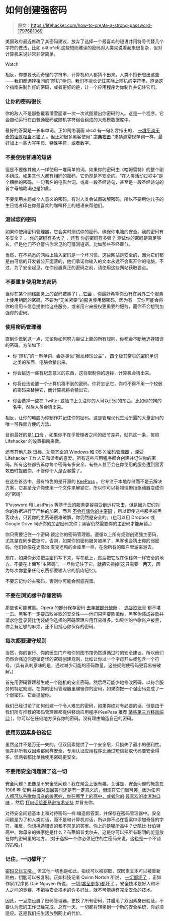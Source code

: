 # 如何创建强密码

> 原文：<https://lifehacker.com/how-to-create-a-strong-password-1797681069>

美国政府最近修改了其密码建议，放弃了选择一个最喜欢的短语并用符号代替几个字符的做法，比如 c4tlo^eR.这些短而难读的密码对人类来说看起来很复杂，但对计算机来说非常非常简单。

Watch

相反，你想要长而奇怪的字符串，计算机和人都猜不出来。人类不擅长想出这些——我们都选择相同的“随机”单词，我们不擅长记住实际上随机的字符串。遵循这个指南来制作好的密码，或者更好的是，让一个应用程序为你制作并记住它们。

### 让你的密码很长

你的敌人不是那些戴着滑雪面罩一次一次试图猜出你密码的人。这是一个程序，它会自动运行在由普通密码或随机字符组合组成的大规模数据库中。

最好的答案是一长串单词。正如网络漫画 xkcd 有一句名言指出的， [一堆平淡无奇的话就相当不错了](https://xkcd.com/936/) 。但正如很多黑客使用“ [字典攻击](http://web.cs.du.edu/~mitchell/forensics/information/pass_crack.html) ”来猜测常规单词一样，最好加上一些大写字母、特殊字符，或者数字。

### 不要使用普通的短语

但是不要像其他人一样使用一堆简单的词。如果你的密码由《哈姆雷特》的整个剧本组成，如果其他人都有相同的密码，它仍然是不安全的。“在人类活动过程中”是个糟糕的密码。一句著名的电影台词，或者一段圣经诗句，甚至是一段圣经诗句的首字母缩略词也是如此。

不要使用主题或个人意义的密码。有时人类会试图破解密码，所以不要用你儿子的生日或者印在你最喜欢的咖啡杯上的短语来帮他们。

### 测试您的密码

如果你使用密码管理器，它会实时测试你的密码，确保你电脑的安全。我的密码有多安全？ 、 [你的密码有多大？](https://www.grc.com/haystack.htm) ，还有 [你的密码有多强？](https://www.roboform.com/how-strong-is-your-password) 测试你的密码是否足够长。但是他们不会警告你常见的可猜测短语，比如那些圣经章节。

当然，在不熟悉的网站上输入密码是一个坏习惯。这些网站是安全的，因为它们都是由可信的开发者公开运营的，他们承诺你输入的文本永远不会离开你的电脑。不过，为了安全起见，在你设置真正的密码之前，请使用这些网站获取要点。

### 不要重复使用您的密码

当你在某个网络服务上的密码被黑了( [，它会](http://lifehacker.com/yahoo-discloses-another-billion-user-breach-1790117547) ，你最好希望你没有在另外三个服务上使用相同的密码。不要为“无关紧要”的服务使用弱密码，因为有一天你可能会将你的信用卡信息提供给这些服务，或者用它来授权更重要的服务，而你不会想到加强你的密码。

### 使用密码管理器

直到你做到这一点，无论你如何努力尝试上面的所有规则，你都会不断地选择错误的密码。方法如下:

*   你“随机”的一串单词，会是类似“猴龙棒球公主”， [四个极其常见的密码单词](http://www.passwordrandom.com/most-popular-passwords) 之类的东西，电脑会猜出来。

*   你会挑选一些有纪念意义的东西，这将限制你的选择，计算机会猜出来。
*   你将设法设置一个计算机猜不到的密码，你将忘记它，你将不得不用一个较弱的密码来替换它，而计算机将会猜出它。
*   你会选择一些在 Twitter 或脸书上关注你的人可以识别的东西，比如你的狗的名字，然后人类会猜出来。

相反，让你的电脑为你制作并记住你的密码。这是管理现代生活所需的大量密码的唯一可靠而方便的方法。

目前最好的是[1 口令](https://1password.com/) 。如果你不在乎管理者之间的细节差异，就抓这一条，按照 Lifehacker 的设置指南来做。

还有其他几款 [很棒，功能齐全的 Windows 和 OS X 密码管理器](https://lifehacker.com/lifehacker-faceoff-the-best-password-managers-compare-1682443320) ，深受 Lifehacker 工作人员和读者的喜爱。所有这些应用程序都会创建并记住你的密码。所有这些都告诉你每个密码有多安全。有些人甚至会在你使用的服务遭到黑客攻击时提醒你，不管你个人是否暴露了。

在这些首选中，最有特色的是开源的 [KeePass](http://keepass.info/) 。它专注于本地存储而不是云解决方案，它甚至允许你使用一个文件来解锁它，所以你可以将物理拇指驱动器变成你的“密码”

1Password 和 LastPass 等基于云的服务更容易受到远程攻击。但是因为它们对你的数据进行了严格的加密，而且 [不会存储你的主密码](https://support.1password.com/sync-options-security/) ，所以即使这些服务被黑客攻击，只要你的主密码很难破解，你仍然是安全的。(也可以用 Dropbox 或 Google Drive 同步你的加密密码文件；黑客仍然需要你的主密码才能解锁。)

你只需要记住一个密码:锁定你的密码管理器。遵循以上所有规则创建强主密码，尤其是在同步数据时。否则，如果你的密码服务被黑了，黑客也会猜出你的弱密码，他们会像在史高治·麦克老鸭的金库里一样，在你所有的账户里游来游去。

现在，如果你必须把主密码写下来，写在纸上，然后把它放在像钱包一样安全的地方。不要在上面写“主密码”。一旦你记住了它，就把它撕掉(这只需要一两天，因为每次你登录任何东西都要输入它的肌肉记忆)。

不要忘记你的主密码，否则你可能会彻底完蛋。

### 不要在浏览器中存储密码

那些也可能被黑。Opera 的部分保存密码 [去年被部分破解](https://blogs.opera.com/security/2016/08/opera-server-breach-incident/) 。 [连谷歌账号](https://www.dashlane.com/google-account-breach) 都不堪一击。黑客不一定要击败谷歌的安全性——他们只需要欺骗你，黑客伪装成谷歌并请求你登录要比伪装成你选择的密码管理应用容易得多。如果你的谷歌账户被黑，你会有足够的麻烦，还不用担心你保存的密码。

### 每次都要遵守规则

当然，你的银行、你的医生门户和你的图书馆仍然遵循过时的安全建议，所以他们仍然会强迫你遵循奇怪的密码创建规则，比如让你以一个字母开头或包含一个符号。(具有讽刺意味的是，通过减少可能的密码数量，这些规则使密码更容易被破解。)

首先用密码管理器生成一个随机的安全密码。然后尽可能少地修改密码，以符合服务的特定规则。在你的密码管理器里编辑你的密码，如果你把一个强密码变成了一个弱密码，它会提醒你。

我们已经讨论了如何创建一个令人难忘的密码，如果你绝对有必要的话。但是由于我们所有推荐的密码管理器都提供移动应用程序(KeePass 推荐 [某些第三方移动端口](http://keepass.info/download.html) )，你可以在任何地方保存你的密码。没有理由编造自己的密码。

### 使用双因素身份验证

虽然这并不是万无一失的，但双因素提供了一个安全层，只损失了最小的便利性。但并非所有双因素都同样安全。专用认证应用程序比通过短信获取代码要安全得多。但两者都比单独使用密码更安全。

### **不要用安全问题毁了这一切**

安全问题？更像是不安全感问题！我在聚会上很有趣。关键是，安全问题的概念在 1906 年 使用 [并面对面回答时还是有一定意义的，但现在它们很可笑，因为任何人都可以谷歌你母亲的娘家姓，你在哪里上的高中，或者你的](https://books.google.com/books?id=k5VMAAAAYAAJ&pg=PA909#v=onepage&q&f=false) [最喜欢的冰淇淋口味](http://www.slate.com/articles/technology/technology/2008/01/in_what_city_did_you_honeymoon.html) ，然后 [打电话给亚马逊技术支持](https://www.wired.com/2012/08/apple-amazon-mat-honan-hacking/) 并冒充你。

对待安全问题基本上和对待密码一样:编造假答案，并保存在密码管理器中。安全问题是为了和人类对话，而不是和计算机对话，所以你不必在答案中添加奇怪的字符。相反，你想挑选错误的和不常见的答案。你上的是哪所高中？史酷比·杜伯特高中。你母亲的娘家姓是什么？布莱姆普戈尔夫。这是你可以把所有聪明的能量放在你的密码里的地方。(对于选择一个你必须记住的主密码来说，这也是一个不错的策略。)

### 记住，一切都坏了

[密码又烂又哑。](https://www.theatlantic.com/technology/archive/2012/09/the-password-fallacy-why-our-security-system-is-broken-and-how-to-fix-it/262155/) 但其他一切也是如此。指纹可以被窃取，双因素文本可以被重新路由，钥匙可以被复制。正如科技记者 Quinn Norton 所说， [一切都坏了](https://medium.com/message/everything-is-broken-81e5f33a24e1) ，正如作家/程序员 Dan Nguyen 所说， [一切(甚至更多)都坏了](http://danwin.com/2014/05/everything-is-even-more-broken/) 。安全技术是好人和坏人之间的竞赛，不牺牲安全技术的许多好处，就不可能拥有完全安全的技术。

因此，一旦您设置了密码管理器，更换了所有密码，并启用了双因素身份验证，不要认为您的工作已经完成。总有一天，一切都将转移到一个新的安全系统，你必须适应。这是我们把生活放到网上的代价。